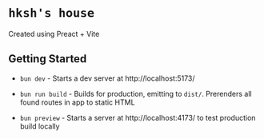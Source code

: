 # `hksh's house`

Created using Preact + Vite

## Getting Started

-   `bun dev` - Starts a dev server at http://localhost:5173/

-   `bun run build` - Builds for production, emitting to `dist/`. Prerenders all found routes in app to static HTML

-   `bun preview` - Starts a server at http://localhost:4173/ to test production build locally
